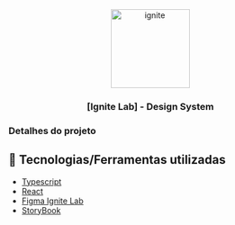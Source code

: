 <div align="center">
	 <img alt="ignite" align="center" src="https://app.rocketseat.com.br/_next/image?url=%2Fassets%2Flogos%2Fevent%2Fignite-lab-react-logo.svg&w=1920&q=75" width="140px">
</div>

<div align="center">
  <h3>
    [Ignite Lab] - Design System
  </h3>
</div>

### Detalhes do projeto

## 🚀 Tecnologias/Ferramentas utilizadas

- [Typescript](https://www.typescriptlang.org)
- [React](https://pt-br.reactjs.org/ 'React')
- [Figma Ignite Lab](https://www.figma.com/file/tLSYNvrm8y4rCnfs89O7up/Ignite-Lab-Design-System 'Figma Ignite Lab')
- [StoryBook](https://storybook.js.org/ 'StoryBook')